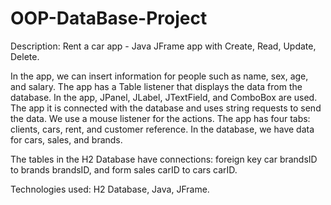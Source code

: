 # OOP-DataBase-Project

Description: Rent a car app - Java JFrame app with Create, Read, Update, Delete.

In the app, we can insert information for people such as name, sex, age, and salary. The app has a Table listener that displays the data from the database. In the app, JPanel, JLabel, JTextField, and ComboBox are used. The app it is connected with the database and uses string requests to send the data. We use a mouse listener for the actions. The app has four tabs: clients, cars, rent, and customer reference. In the database, we have data for cars, sales, and brands.

The tables in the H2 Database have connections: foreign key car brandsID to brands brandsID, and form sales carID to cars carID.

Technologies used: H2 Database, Java, JFrame.

